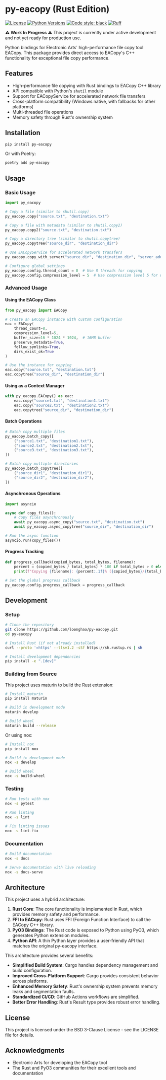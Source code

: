 # py-eacopy (Rust Edition)

[![License](https://img.shields.io/badge/license-BSD--3--Clause-blue.svg)](https://opensource.org/licenses/BSD-3-Clause)
[![Python Versions](https://img.shields.io/badge/python-3.8%20%7C%203.9%20%7C%203.10%20%7C%203.11%20%7C%203.12-blue)](https://pypi.org/project/py-eacopy/)
[![Code style: black](https://img.shields.io/badge/code%20style-black-000000.svg)](https://github.com/psf/black)
[![Ruff](https://img.shields.io/badge/ruff-enabled-brightgreen)](https://github.com/astral-sh/ruff)

**⚠️ Work In Progress ⚠️**
This project is currently under active development and not yet ready for production use.

Python bindings for Electronic Arts' high-performance file copy tool EACopy. This package provides direct access to EACopy's C++ functionality for exceptional file copy performance.

## Features

- High-performance file copying with Rust bindings to EACopy C++ library
- API compatible with Python's `shutil` module
- Support for EACopyService for accelerated network file transfers
- Cross-platform compatibility (Windows native, with fallbacks for other platforms)
- Multi-threaded file operations
- Memory safety through Rust's ownership system

## Installation

```bash
pip install py-eacopy
```

Or with Poetry:

```bash
poetry add py-eacopy
```

## Usage

### Basic Usage

```python
import py_eacopy

# Copy a file (similar to shutil.copy)
py_eacopy.copy("source.txt", "destination.txt")

# Copy a file with metadata (similar to shutil.copy2)
py_eacopy.copy2("source.txt", "destination.txt")

# Copy a directory tree (similar to shutil.copytree)
py_eacopy.copytree("source_dir", "destination_dir")

# Use EACopyService for accelerated network transfers
py_eacopy.copy_with_server("source_dir", "destination_dir", "server_address", port=31337)

# Configure global settings
py_eacopy.config.thread_count = 8  # Use 8 threads for copying
py_eacopy.config.compression_level = 5  # Use compression level 5 for network transfers
```

### Advanced Usage

#### Using the EACopy Class

```python
from py_eacopy import EACopy

# Create an EACopy instance with custom configuration
eac = EACopy(
    thread_count=8,
    compression_level=5,
    buffer_size=16 * 1024 * 1024,  # 16MB buffer
    preserve_metadata=True,
    follow_symlinks=True,
    dirs_exist_ok=True
)

# Use the instance for copying
eac.copy("source.txt", "destination.txt")
eac.copytree("source_dir", "destination_dir")
```

#### Using as a Context Manager

```python
with py_eacopy.EACopy() as eac:
    eac.copy("source1.txt", "destination1.txt")
    eac.copy("source2.txt", "destination2.txt")
    eac.copytree("source_dir", "destination_dir")
```

#### Batch Operations

```python
# Batch copy multiple files
py_eacopy.batch_copy([
    ("source1.txt", "destination1.txt"),
    ("source2.txt", "destination2.txt"),
    ("source3.txt", "destination3.txt"),
])

# Batch copy multiple directories
py_eacopy.batch_copytree([
    ("source_dir1", "destination_dir1"),
    ("source_dir2", "destination_dir2"),
])
```

#### Asynchronous Operations

```python
import asyncio

async def copy_files():
    # Copy files asynchronously
    await py_eacopy.async_copy("source.txt", "destination.txt")
    await py_eacopy.async_copytree("source_dir", "destination_dir")

# Run the async function
asyncio.run(copy_files())
```

#### Progress Tracking

```python
def progress_callback(copied_bytes, total_bytes, filename):
    percent = (copied_bytes / total_bytes) * 100 if total_bytes > 0 else 0
    print(f"Copying {filename}: {percent:.1f}% ({copied_bytes}/{total_bytes} bytes)")

# Set the global progress callback
py_eacopy.config.progress_callback = progress_callback
```

## Development

### Setup

```bash
# Clone the repository
git clone https://github.com/loonghao/py-eacopy.git
cd py-eacopy

# Install Rust (if not already installed)
curl --proto '=https' --tlsv1.2 -sSf https://sh.rustup.rs | sh

# Install development dependencies
pip install -e ".[dev]"
```

### Building from Source

This project uses maturin to build the Rust extension:

```bash
# Install maturin
pip install maturin

# Build in development mode
maturin develop

# Build wheel
maturin build --release
```

Or using nox:

```bash
# Install nox
pip install nox

# Build in development mode
nox -s develop

# Build wheel
nox -s build-wheel
```

### Testing

```bash
# Run tests with nox
nox -s pytest

# Run linting
nox -s lint

# Fix linting issues
nox -s lint-fix
```

### Documentation

```bash
# Build documentation
nox -s docs

# Serve documentation with live reloading
nox -s docs-serve
```

## Architecture

This project uses a hybrid architecture:

1. **Rust Core**: The core functionality is implemented in Rust, which provides memory safety and performance.
2. **FFI to EACopy**: Rust uses FFI (Foreign Function Interface) to call the EACopy C++ library.
3. **PyO3 Bindings**: The Rust code is exposed to Python using PyO3, which generates Python extension modules.
4. **Python API**: A thin Python layer provides a user-friendly API that matches the original py-eacopy interface.

This architecture provides several benefits:

- **Simplified Build System**: Cargo handles dependency management and build configuration.
- **Improved Cross-Platform Support**: Cargo provides consistent behavior across platforms.
- **Enhanced Memory Safety**: Rust's ownership system prevents memory leaks and segmentation faults.
- **Standardized CI/CD**: GitHub Actions workflows are simplified.
- **Better Error Handling**: Rust's Result type provides robust error handling.

## License

This project is licensed under the BSD 3-Clause License - see the LICENSE file for details.

## Acknowledgments

- Electronic Arts for developing the EACopy tool
- The Rust and PyO3 communities for their excellent tools and documentation
